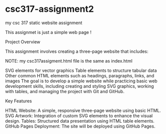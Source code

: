 # csc317-assignment2
my csc 317 static website assignment 

This assignmet is just a simple web page ! 

Project Overview

This assignment involves creating a three-page website that includes:

NOTE: my csc317assigment.html file is the same as index.html

SVG elements for vector graphics
Table elements to structure tabular data
Other common HTML elements such as headings, paragraphs, links, and images
The goal is to develop a simple website while practicing basic web development skills, including creating and styling SVG graphics, working with tables, and managing the project with Git and GitHub.

Key Features

HTML Website: A simple, responsive three-page website using basic HTML.
SVG Artwork: Integration of custom SVG elements to enhance the visual design.
Tables: Structured data presentation using HTML table elements.
GitHub Pages Deployment: The site will be deployed using GitHub Pages.
